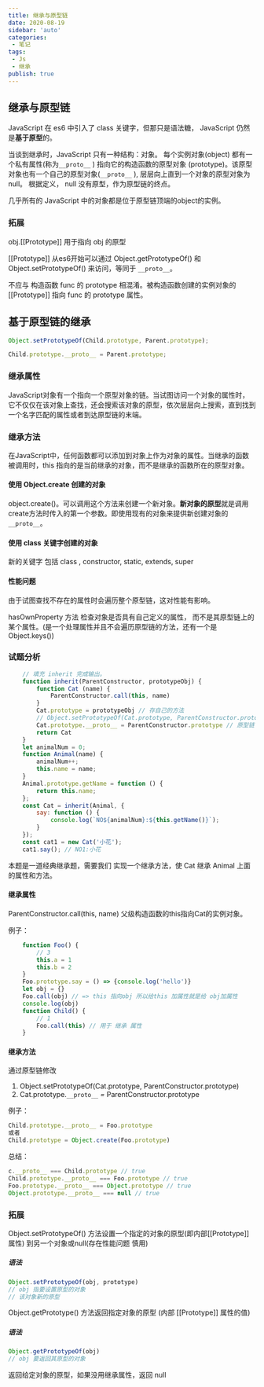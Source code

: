 ```yaml
---
title: 继承与原型链
date: 2020-08-19
sidebar: 'auto'
categories:
 - 笔记
tags:
 - Js
 - 继承
publish: true
---
```

## 继承与原型链

JavaScript 在 es6 中引入了 class 关键字，但那只是语法糖， JavaScript 仍然是**基于原型**的。

当谈到继承时，JavaScript 只有一种结构：对象。 每个实例对象(object) 都有一个私有属性(称为`__proto__` ) 指向它的构造函数的原型对象 (prototype)。该原型对象也有一个自己的原型对象(`__proto__` ), 层层向上直到一个对象的原型对象为 null。 根据定义， null 没有原型，作为原型链的终点。

几乎所有的 JavaScript 中的对象都是位于原型链顶端的object的实例。

### 拓展

obj.[[Prototype]] 用于指向 obj 的原型

[[Prototype]] 从es6开始可以通过 Object.getPrototypeOf() 和 Object.setPrototypeOf() 来访问，等同于 `__proto__`。

不应与 构造函数 func 的 prototype 相混淆。被构造函数创建的实例对象的[[Prototype]] 指向 func 的 prototype 属性。

## 基于原型链的继承

```js
Object.setPrototypeOf(Child.prototype, Parent.prototype);

Child.prototype.__proto__ = Parent.prototype;
```

### 继承属性

JavaScript对象有一个指向一个原型对象的链。当试图访问一个对象的属性时，它不仅仅在该对象上查找，还会搜索该对象的原型，依次层层向上搜索，直到找到一个名字匹配的属性或者到达原型链的末端。

### 继承方法

在JavaScript中，任何函数都可以添加到对象上作为对象的属性。当继承的函数被调用时，this 指向的是当前继承的对象，而不是继承的函数所在的原型对象。

#### 使用 Object.create 创建的对象

object.create()。可以调用这个方法来创建一个新对象。**新对象的原型**就是调用create方法时传入的第一个参数。即使用现有的对象来提供新创建对象的`__proto__`。

#### 使用 class 关键字创建的对象

新的关键字 包括 class , constructor,  static,  extends,  super

#### 性能问题

由于试图查找不存在的属性时会遍历整个原型链，这对性能有影响。

hasOwnProperty 方法 检查对象是否具有自己定义的属性， 而不是其原型链上的某个属性。(是一个处理属性并且不会遍历原型链的方法，还有一个是 Object.keys())

### 试题分析

```js
	// 填充 inherit 完成输出。
    function inherit(ParentConstructor, prototypeObj) {
        function Cat (name) {
            ParentConstructor.call(this, name)
        }
        Cat.prototype = prototypeObj // 存自己的方法
        // Object.setPrototypeOf(Cat.prototype, ParentConstructor.prototype)
        Cat.prototype.__proto__ = ParentConstructor.prototype // 原型链
        return Cat
    }
    let animalNum = 0;
    function Animal(name) {
        animalNum++;
        this.name = name;
    }
    Animal.prototype.getName = function () {
        return this.name;
    };
    const Cat = inherit(Animal, {
        say: function () {
            console.log(`NO${animalNum}:${this.getName()}`);
        }
    });
    const cat1 = new Cat('小花');
    cat1.say(); // NO1:小花
```

本题是一道经典继承题，需要我们 实现一个继承方法，使 Cat 继承 Animal 上面的属性和方法。

#### 继承属性

ParentConstructor.call(this, name) 父级构造函数的this指向Cat的实例对象。

例子：

```js
	function Foo() {
        // 3
        this.a = 1
        this.b = 2
    }
    Foo.prototype.say = () => {console.log('hello')}
    let obj = {}
    Foo.call(obj) // => this 指向obj 所以给this 加属性就是给 obj加属性
    console.log(obj)
    function Child() {
        // 1
        Foo.call(this) // 用于 继承 属性
    }
```



#### 继承方法

通过原型链修改

1. Object.setPrototypeOf(Cat.prototype, ParentConstructor.prototype)
2. Cat.prototype.`__proto__` *=* ParentConstructor.prototype

例子：

```js
Child.prototype.__proto__ = Foo.prototype
或者
Child.prototype = Object.create(Foo.prototype)
```

总结：

```js
c.__proto__ === Child.prototype // true
Child.prototype.__proto__ === Foo.prototype // true
Foo.prototype.__proto__ === Object.prototype // true
Object.prototype.__proto__ === null // true
```

### 拓展

Object.setPrototypeOf() 方法设置一个指定的对象的原型(即内部[[Prototype]]属性) 到另一个对象或null(存在性能问题 慎用)

##### 语法

```js
Object.setPrototypeOf(obj, prototype)
// obj 指要设置原型的对象
// 该对象新的原型
```

Object.getPrototype() 方法返回指定对象的原型 (内部 [[Prototype]] 属性的值)

##### 语法

```js
Object.getPrototypeOf(obj)
// obj 要返回其原型的对象
```

返回给定对象的原型，如果没用继承属性，返回 null